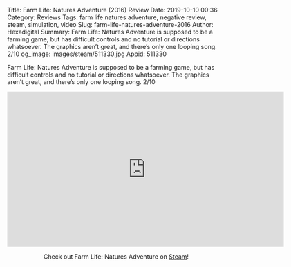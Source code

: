 Title: Farm Life: Natures Adventure (2016) Review
Date: 2019-10-10 00:36
Category: Reviews
Tags: farm life natures adventure, negative review, steam, simulation, video
Slug: farm-life-natures-adventure-2016
Author: Hexadigital
Summary: Farm Life: Natures Adventure is supposed to be a farming game, but has difficult controls and no tutorial or directions whatsoever. The graphics aren’t great, and there’s only one looping song. 2/10
og_image: images/steam/511330.jpg
Appid: 511330

Farm Life: Natures Adventure is supposed to be a farming game, but has difficult controls and no tutorial or directions whatsoever. The graphics aren’t great, and there’s only one looping song. 2/10

<center><iframe src="https://www.youtube.com/embed/u39B9RmBxVY?feature=oembed" allow="accelerometer; autoplay; encrypted-media; gyroscope; picture-in-picture" width="640" height="360" frameborder="0"></iframe>

Check out Farm Life: Natures Adventure on [Steam](https://store.steampowered.com/app/511330/?curator_clanid=34633900)!</center>